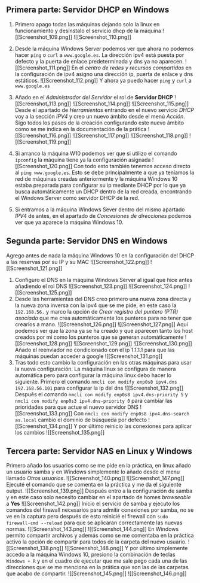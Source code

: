 ## Primera parte: Servidor DHCP en Windows
1. Primero apago todas las máquinas dejando solo la linux en funcionamiento y desinstalo el servicio dhcp de la máquina
	![[Screenshot_109.png]]
	![[Screenshot_110.png]]

2. Desde la máquina Windows Server podemos ver que ahora no podemos hacer ``ping`` o ``curl`` a ``www.google.es``. La dirección ipv4 está puesta por defecto y la puerta de enlace predeterminada y dns ya no aparecen.
	![[Screenshot_111.png]]
	En el *centro de redes y recursos compartidos* en la configuración de ipv4 asigno una dirección ip, puerta de enlace y dns estáticos.
	![[Screenshot_112.png]]
	Y ahora ya puedo hacer ``ping`` y ``curl`` a ``www.google.es``
3. Añado en el *Administrador del Servidor* el rol de **Servidor DHCP** 
	![[Screenshot_113.png]]
	![[Screenshot_114.png]]
	![[Screenshot_115.png]]
	Desde el apartado de *Herramientas* entrando en el nuevo servicio *DHCP* voy a la sección *IPV4* y creo un nuevo ámbito desde el menú *Acción*. Sigo todos los pasos de la creación configurando este nuevo ámbito como se me indica en la documentación de la prática
	![[Screenshot_116.png]]
	![[Screenshot_117.png]]
	![[Screenshot_118.png]]
	![[Screenshot_119.png]]
4. Si arranco la máquina W10 podemos ver que si utilizo el comando ``ipconfig`` la máquina tiene ya la configuración asignada
	![[Screenshot_120.png]]
	Con todo esto también tenemos acceso directo al ``ping www.google.es``. Esto se debe principalmente a que ya teníamos la red de máquinas creadas anteriormente y la máquina Windows 10 estaba preparada para configurar su ip mediante DHCP por lo que ya busca automáticamente un DHCP dentro de la red creada, encontrando el Windows Server como servidor DHCP de la red.
5. Si entramos a la máquina Windows Sever dentro del mismo apartado *IPV4* de antes, en el apartado de *Concesiones de direcciones* podemos ver que ya aparece la máquina Windows 10.

## Segunda parte: Servidor DNS en Windows
Agrego antes de nada la máquina Windows 10 en la configuración del DHCP a las reservas por su IP y su MAC
![[Screenshot_122.png]]
![[Screenshot_121.png]]
1. Configuro el DNS en la máquina Windows Server al igual que hice antes añadiendo el rol DNS
	![[Screenshot_123.png]]
	![[Screenshot_124.png]]
	![[Screenshot_125.png]]
2. Desde las herramientas del DNS creo primero una nueva zona directa y la nueva zona inversa con la ipv4 que se me pide, en este caso la ``192.168.56.`` y marco la opción de *Crear registro del puntero (PTR) asociado* que me crea automáticamente los punteros para no tener que crearlos a mano.
	![[Screenshot_126.png]]
	![[Screenshot_127.png]]
	Aquí podemos ver que la zona ya se ha creado y que aparecen tanto los host creados por mi como los punteros que se generan automáticamente
	![[Screenshot_128.png]]
	![[Screenshot_129.png]]
	![[Screenshot_130.png]]
	Añado el reenviador no condicionado con el ip 1.1.1.1 para que las máquinas puedan acceder a google
	![[Screenshot_131.png]]
3. Tras todo esto cambio la configuración en las otras máquinas para usar la nueva configuración. La máquina linux se configura de manera automática pero para configurar la máquina linux debo hacer lo siguiente.
	Primero el comando ``nmcli con modify enp0s8 ipv4.dns 192.168.56.101`` para configurar la ip del dns
	![[Screenshot_132.png]]
	Después el comando ``nmcli con modify enp0s8 ipv4.dns-priority 5`` y ``nmcli con modify enp0s3 ipv4.dns-priority 0`` para cambiar las prioridades para que actue el nuevo servidor DNS
	![[Screenshot_133.png]]
	Con ``nmcli con modify enp0s8 ipv4.dns-search as.local`` cambio el dominio de búsqueda por defecto
	![[Screenshot_134.png]]
	Y por último reinicio las conexiones para aplicar los cambios
	![[Screenshot_135.png]]

## Tercera parte: Servidor NAS en Linux y Windows
Primero añado los usuarios como se me pide en la práctica, en linux añado un usuario samba y en Windows simplemente lo añado desde el menu llamado *Otros usuarios*.
![[Screenshot_140.png]]
![[Screenshot_147.png]]
Ejecuté el comando que se comenta en la práctica y me da el siguiente output.
![[Screenshot_139.png]]
Después entro a la configuración de samba y en este caso solo necesito cambiar en el apartado de homes *browseable* a **Yes**
![[Screenshot_142.png]]
Inicio el servicio de samba y ejecuto los comandos del firewall necesarios para admitir conexiones por samba, no se ve en la captura pero después de esto reinicié el firewall con ``sudo firewall-cmd --reload`` para que se aplicaran correctamente las nuevas normas.
![[Screenshot_143.png]]
![[Screenshot_144.png]]
En Windows permito compartir archivos y además como se me comentaba en la práctica activo la opción de compartir para todos de la carpeta del nuevo usuario.
![[Screenshot_138.png]]
![[Screenshot_148.png]]
Y por último simplemente accedo a la máquina Windows 10, presiono la combinación de teclas ``Windows + R`` y en el cuadro de ejecutar que me sale pego cada una de las direcciones que se me menciona en la prática que son las de las carpetas que acabo de compartir.
![[Screenshot_145.png]]
![[Screenshot_146.png]]